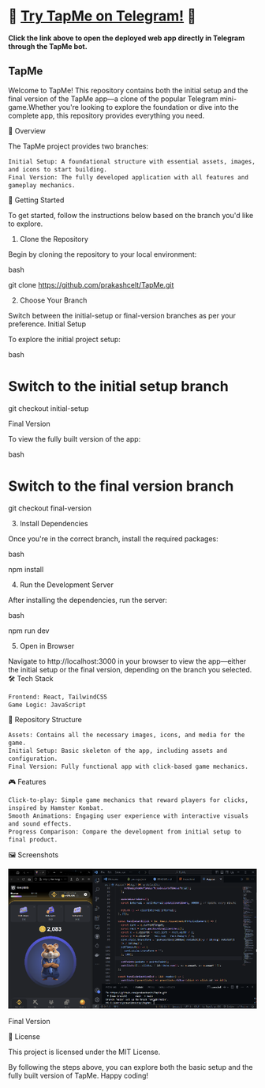 # 🚀 [Try TapMe on Telegram!](https://t.me/Co3Tapmebot/TapMe) 🚀  
**Click the link above to open the deployed web app directly in Telegram through the TapMe bot.**


<h2>TapMe</h2>


Welcome to TapMe! This repository contains both the initial setup and the final version of the TapMe app—a clone of the popular Telegram mini-game.Whether you're looking to explore the foundation or dive into the complete app, this repository provides everything you need.


🌟 Overview

The TapMe project provides two branches:

    Initial Setup: A foundational structure with essential assets, images, and icons to start building.
    Final Version: The fully developed application with all features and gameplay mechanics.

🚀 Getting Started

To get started, follow the instructions below based on the branch you'd like to explore.
1. Clone the Repository

Begin by cloning the repository to your local environment:

bash

git clone https://github.com/prakashcelt/TapMe.git

2. Choose Your Branch

Switch between the initial-setup or final-version branches as per your preference.
Initial Setup

To explore the initial project setup:

bash

# Switch to the initial setup branch
git checkout initial-setup

Final Version

To view the fully built version of the app:

bash

# Switch to the final version branch
git checkout final-version

3. Install Dependencies

Once you're in the correct branch, install the required packages:

bash

npm install

4. Run the Development Server

After installing the dependencies, run the server:

bash

npm run dev

5. Open in Browser

Navigate to http://localhost:3000 in your browser to view the app—either the initial setup or the final version, depending on the branch you selected.
🛠️ Tech Stack

    Frontend: React, TailwindCSS
    Game Logic: JavaScript

📂 Repository Structure

    Assets: Contains all the necessary images, icons, and media for the game.
    Initial Setup: Basic skeleton of the app, including assets and configuration.
    Final Version: Fully functional app with click-based game mechanics.

🎮 Features

    Click-to-play: Simple game mechanics that reward players for clicks, inspired by Hamster Kombat.
    Smooth Animations: Engaging user experience with interactive visuals and sound effects.
    Progress Comparison: Compare the development from initial setup to final product.

🖼️ Screenshots

![tapme](Tapme_.png)

Final Version

📝 License

This project is licensed under the MIT License.

By following the steps above, you can explore both the basic setup and the fully built version of TapMe. Happy coding!
